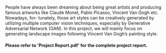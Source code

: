 People have always been dreaming about being great artists and producing famous artworks like Claude Monet, Pablo Picasso, Vincent Van Gogh etc. Nowadays, for- tunately, those art styles can be creatively generated by utilizing multiple computer vision techniques, especially by Generative Adversarial Network (GAN). In this project, we will mainly focus on generating landscape images following Vincent Van Gogh’s painting style. <br>

#### Please refer to 'Project Report.pdf' for the complete project report. 
